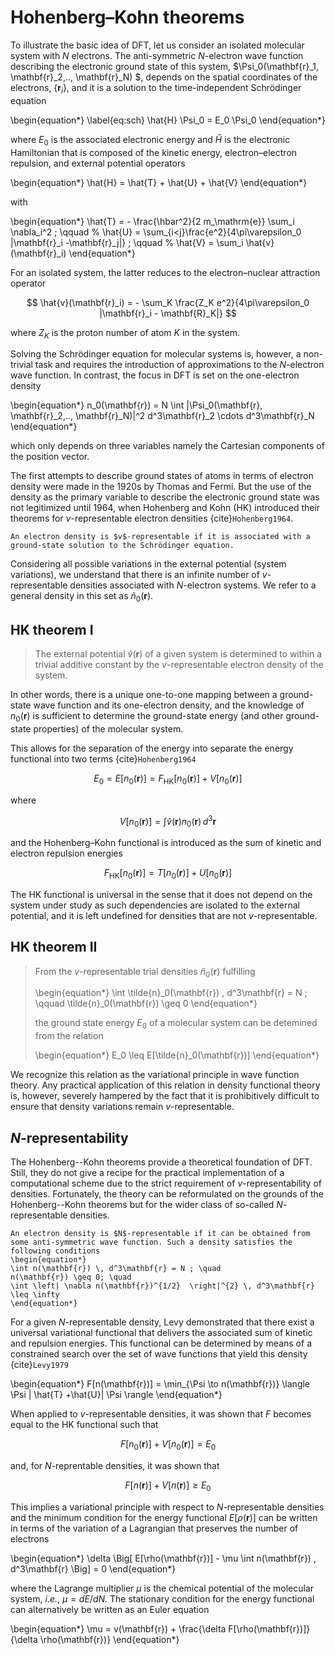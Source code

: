 # Hohenberg–Kohn theorems

To illustrate the basic idea of DFT, let us consider an isolated molecular system with $N$ electrons. The anti-symmetric $N$-electron wave function describing the electronic ground state of this system, $\Psi_0(\mathbf{r}_1, \mathbf{r}_2,.., \mathbf{r}_N) $, depends on the spatial coordinates of the electrons, $\{\mathbf{r}_i\}$, and it is a solution to the time-independent Schrödinger equation

\begin{equation*}
\label{eq:sch}
\hat{H} \Psi_0 = E_0 \Psi_0 
\end{equation*}

where $E_0$ is the associated electronic energy and $\hat{H}$ is the electronic Hamiltonian that is composed of the kinetic energy, electron–electron repulsion, and external potential operators

\begin{equation*}
\hat{H} = \hat{T} + \hat{U} + \hat{V}
\end{equation*}

with

\begin{equation*}
\hat{T} =  - \frac{\hbar^2}{2 m_\mathrm{e}} \sum_i \nabla_i^2 ; \qquad
%
\hat{U} = \sum_{i<j}\frac{e^2}{4\pi\varepsilon_0 |\mathbf{r}_i -\mathbf{r}_j|} ; \qquad
%
\hat{V} = \sum_i \hat{v}(\mathbf{r}_i)
\end{equation*}


For an isolated system, the latter reduces to the electron–nuclear attraction operator

$$
\hat{v}(\mathbf{r}_i) = - \sum_K \frac{Z_K e^2}{4\pi\varepsilon_0 
|\mathbf{r}_i - \mathbf{R}_K|}
$$

where $Z_K$ is the proton number of atom $K$ in the system.


Solving the Schrödinger equation for molecular systems is, however, a non-trivial task and requires the introduction of approximations to the $N$-electron wave function. In contrast, the focus in DFT is set on the one-electron density

\begin{equation*}
n_0(\mathbf{r}) = N \int 
|\Psi_0(\mathbf{r}, \mathbf{r}_2,.., \mathbf{r}_N)|^2 
d^3\mathbf{r}_2 \cdots 
d^3\mathbf{r}_N
\end{equation*}

which only depends on three variables namely the Cartesian components of the position vector. 

The first attempts to describe ground states of atoms in terms of electron density were made in the 1920s by Thomas and Fermi. But the use of the density as the primary variable to describe the electronic ground state was not legitimized until 1964, when Hohenberg and Kohn (HK) introduced their theorems for $v$-representable electron densities {cite}`Hohenberg1964`.

```{note}
An electron density is $v$-representable if it is associated with a ground-state solution to the Schrödinger equation.
```

Considering all possible variations in the external potential (system variations), we understand that there is an infinite number of $v$-representable densities associated with $N$-electron systems. We refer to a general density in this set as $\tilde{n}_0(\mathbf{r})$.

## HK theorem I

> The external potential $\hat{v}(\mathbf{r})$ of a given system is determined to within a trivial additive constant by the $v$-representable electron density of the system.

In other words, there is a unique one-to-one mapping between a ground-state wave function and its one-electron density, and the knowledge of $n_0(\mathbf{r})$ is sufficient to determine the ground-state energy (and other ground-state properties) of the molecular system.

This allows for the separation of the energy into separate the energy functional into two terms {cite}`Hohenberg1964`

$$
E_0 =
E[n_0(\mathbf{r})] =
F_\mathrm{HK}[n_0(\mathbf{r})] + V[n_0(\mathbf{r})]
$$

where

$$
V[n_0(\mathbf{r})] =
\int \hat{v}(\mathbf{r}) n_0(\mathbf{r}) \, d^3\mathbf{r}
$$

and the Hohenberg–Kohn functional is introduced as the sum of kinetic and electron repulsion energies

$$
F_\mathrm{HK}[n_0(\mathbf{r})] = T[n_0(\mathbf{r})] + U[n_0(\mathbf{r})]
$$ 

The HK functional is universal in the sense that it does not depend on the system under study as such dependencies are isolated to the external potential, and it is left undefined for densities that are not $v$-representable.

## HK theorem II

> From the $v$-representable trial densities $\tilde{n}_0(\mathbf{r})$ fulfilling
>
> \begin{equation*}
\int \tilde{n}_0(\mathbf{r}) \, d^3\mathbf{r} = N ;
\qquad
\tilde{n}_0(\mathbf{r}) \geq 0
\end{equation*}
>
> the ground state energy $E_0$ of a molecular system can be detemined from the relation
>
> \begin{equation*}
 E_0 \leq E[\tilde{n}_0(\mathbf{r})]
\end{equation*}

We recognize this relation as the variational principle in wave function theory. Any practical application of this relation in density functional theory is, however, severely hampered by the fact that it is prohibitively difficult to ensure that density variations remain $v$-representable. 

## $N$-representability

The Hohenberg--Kohn theorems provide a theoretical foundation of DFT. Still, they do not give a recipe for the practical implementation of a computational scheme due to the strict requirement of $v$-representability of densities. Fortunately, the theory can be reformulated on the grounds of the Hohenberg--Kohn theorems but for the wider class of so-called $N$-representable densities.

```{note}
An electron density is $N$-representable if it can be obtained from some anti-symmetric wave function. Such a density satisfies the following conditions 
\begin{equation*}
\int n(\mathbf{r}) \, d^3\mathbf{r} = N ; \quad  
n(\mathbf{r}) \geq 0; \quad 
\int \left| \nabla n(\mathbf{r})^{1/2}  \right|^{2} \, d^3\mathbf{r}  \leq \infty
\end{equation*}
```

For a given $N$-representable density, Levy demonstrated that there exist a universal variational functional that delivers the associated sum of kinetic and repulsion energies. This functional can be determined by means of a constrained search over the set of wave functions that yield this density {cite}`Levy1979`

\begin{equation*}
F[n(\mathbf{r})] = \min_{\Psi \to n(\mathbf{r})} \langle \Psi | \hat{T} +\hat{U}| \Psi \rangle 
\end{equation*}

When applied to $v$-representable densities, it was shown that $F$ becomes equal to the HK functional such that

$$
F[n_0(\mathbf{r})] + V[n_0(\mathbf{r})] = E_0
$$

and, for $N$-reprentable densities, it was shown that

$$
F[n(\mathbf{r})] + V[n(\mathbf{r})] \geq E_0
$$

This implies a variational principle with respect to $N$-representable densities and the minimum condition for the energy functional $E[\rho(\mathbf{r})]$ can be written in terms of the variation of a Lagrangian that preserves the number of electrons

\begin{equation*}
\delta \Big[ E[\rho(\mathbf{r})] - \mu \int n(\mathbf{r}) \, d^3\mathbf{r} \Big] = 0 
\end{equation*}

where the Lagrange multiplier $\mu$ is the chemical potential of the molecular system, *i.e.*, $\mu = dE/dN$. The stationary condition for the energy functional can alternatively be written as an Euler equation 

\begin{equation*}
\mu = v(\mathbf{r}) + \frac{\delta F[\rho(\mathbf{r})]}{\delta \rho(\mathbf{r})} 
\end{equation*}

